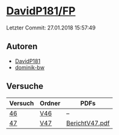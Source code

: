 # [DavidP181/FP](https://github.com/DavidP181/FP)

Letzter Commit: 27.01.2018 15:57:49

## Autoren
- [DavidP181](https://github.com/DavidP181)
- [dominik-bw](https://github.com/dominik-bw)

## Versuche

|       Versuch        |                        Ordner                        |                                                            PDFs                                                             |
|----------------------|------------------------------------------------------|-----------------------------------------------------------------------------------------------------------------------------|
|[46](../../versuch/46)|[V46](https://github.com/DavidP181/FP/tree/master/V46)|–                                                                                                                            |
|[47](../../versuch/47)|[V47](https://github.com/DavidP181/FP/tree/master/V47)|[BerichtV47.pdf](https://docs.google.com/viewer?url=https://raw.githubusercontent.com/DavidP181/FP/master/V47/BerichtV47.pdf)|
